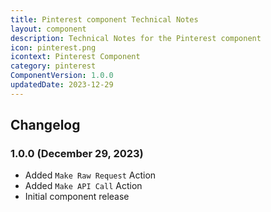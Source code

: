 ```yaml
---
title: Pinterest component Technical Notes
layout: component
description: Technical Notes for the Pinterest component
icon: pinterest.png
icontext: Pinterest Component
category: pinterest
ComponentVersion: 1.0.0
updatedDate: 2023-12-29
---
```


## Changelog

### 1.0.0 (December 29, 2023)

- Added `Make Raw Request` Action
- Added `Make API Call` Action
- Initial component release
